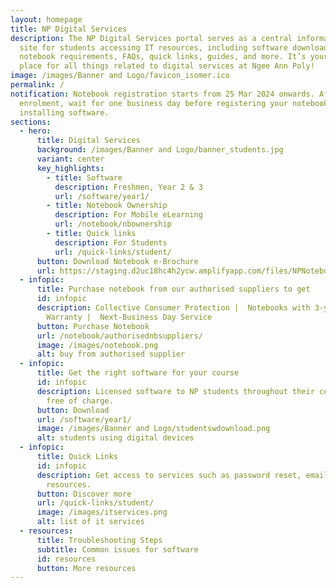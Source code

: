 ```yaml
---
layout: homepage
title: NP Digital Services
description: The NP Digital Services portal serves as a central informational
  site for students accessing IT resources, including software download,
  notebook requirements, FAQs, quick links, guides, and more. It’s your go-to
  place for all things related to digital services at Ngee Ann Poly!
image: /images/Banner and Logo/favicon_isomer.ico
permalink: /
notification: Notebook registration starts from 25 Mar 2024 onwards. After
  enrolment, wait for one business day before registering your notebook and
  installing software.
sections:
  - hero:
      title: Digital Services
      background: /images/Banner and Logo/banner_students.jpg
      variant: center
      key_highlights:
        - title: Software
          description: Freshmen, Year 2 & 3
          url: /software/year1/
        - title: Notebook Ownership
          description: For Mobile eLearning
          url: /notebook/nbownership
        - title: Quick links
          description: For Students
          url: /quick-links/student/
      button: Download Notebook e-Brochure
      url: https://staging.d2uc18hc4h2ycw.amplifyapp.com/files/NPNotebookRoadshowBrochure2024_v3.pdf
  - infopic:
      title: Purchase notebook from our authorised suppliers to get
      id: infopic
      description: Collective Consumer Protection |  Notebooks with 3-year On-site
        Warranty |  Next-Business Day Service
      button: Purchase Notebook
      url: /notebook/authorisednbsuppliers/
      image: /images/notebook.png
      alt: buy from authorised supplier
  - infopic:
      title: Get the right software for your course
      id: infopic
      description: Licensed software to NP students throughout their course of study,
        free of charge.
      button: Download
      url: /software/year1/
      image: /images/Banner and Logo/studentswdownload.png
      alt: students using digital devices
  - infopic:
      title: Quick Links
      id: infopic
      description: Get access to services such as password reset, email guides, and NP
        resources.
      button: Discover more
      url: /quick-links/student/
      image: /images/itservices.png
      alt: list of it services
  - resources:
      title: Troubleshooting Steps
      subtitle: Common issues for software
      id: resources
      button: More resources
---
```

